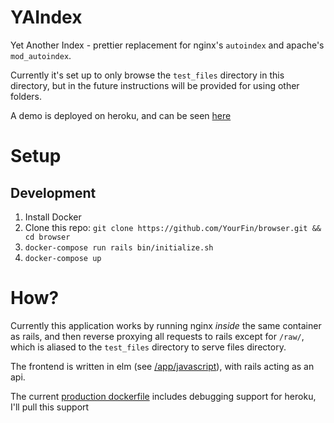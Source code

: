 # YAIndex
Yet Another Index - prettier replacement for nginx's `autoindex` and apache's `mod_autoindex`.

Currently it's set up to only browse the `test_files` directory in this directory, but in the future instructions will be provided for using other folders.

A demo is deployed on heroku, and can be seen [here](https://yaindex-example.herokuapp.com/)

# Setup
## Development
1. Install Docker
1. Clone this repo: `git clone https://github.com/YourFin/browser.git && cd browser`
1. `docker-compose run rails bin/initialize.sh`
1. `docker-compose up`

# How?

Currently this application works by running nginx _inside_ the same container as rails, and then reverse proxying all requests to rails except for `/raw/`, which is aliased to the `test_files` directory to serve files directory.

The frontend is written in elm (see [/app/javascript](/app/javascript)), with rails acting as an api.

The current [production dockerfile](/Dockerfile-prod) includes debugging support for heroku, I'll pull this support
